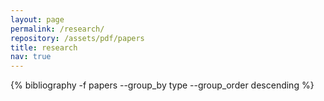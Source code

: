 ```yaml
---
layout: page
permalink: /research/
repository: /assets/pdf/papers
title: research
nav: true
---
```


<div class="research">
 {% bibliography -f papers --group_by type  --group_order descending %}
</div>

